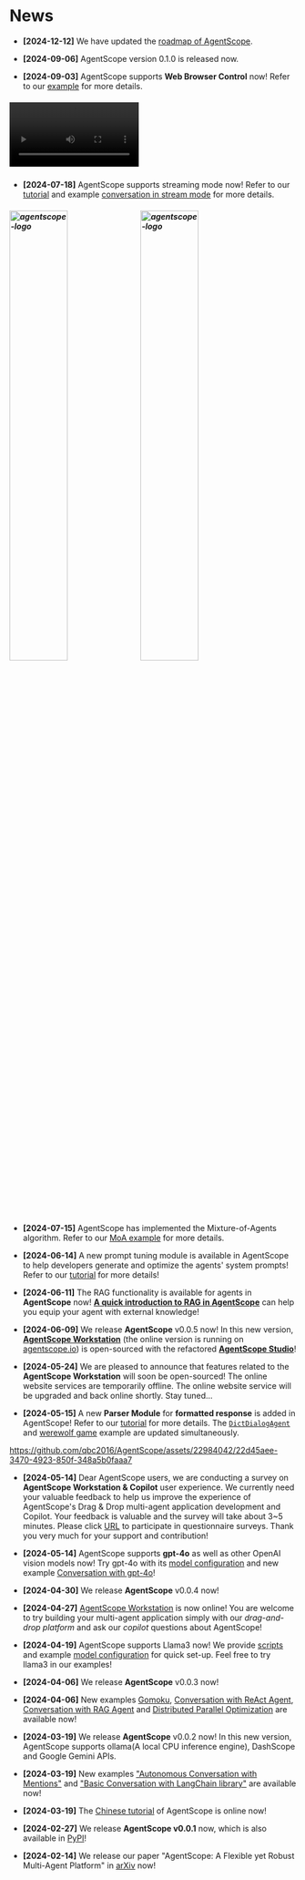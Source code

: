 
# News

- **[2024-12-12]** We have updated the [roadmap of AgentScope](https://github.com/modelscope/agentscope/blob/v0/docs/ROADMAP.md).

- **[2024-09-06]** AgentScope version 0.1.0 is released now.

- **[2024-09-03]** AgentScope supports **Web Browser Control** now! Refer to our [example](https://github.com/modelscope/agentscope/tree/v0/examples/conversation_with_web_browser_agent) for more details.

<h5 align="left">
<video src="https://github.com/user-attachments/assets/6d03caab-6193-4ac6-8b1c-36f152ec02ec" width="45%" alt="web browser control" controls></video>
</h5>

- **[2024-07-18]** AgentScope supports streaming mode now! Refer to our [tutorial](https://doc.agentscope.io/v0/en/build_tutorial/streaming.html) and example [conversation in stream mode](https://github.com/modelscope/agentscope/tree/v0/examples/conversation_in_stream_mode) for more details.

<h5 align="left">
<img src="https://github.com/user-attachments/assets/b14d9b2f-ce02-4f40-8c1a-950f4022c0cc" width="45%" alt="agentscope-logo">
<img src="https://github.com/user-attachments/assets/dfffbd1e-1fe7-49ee-ac11-902415b2b0d6" width="45%" alt="agentscope-logo">
</h5>

- **[2024-07-15]** AgentScope has implemented the Mixture-of-Agents algorithm. Refer to our [MoA example](https://github.com/modelscope/agentscope/blob/v0/examples/conversation_mixture_of_agents) for more details.

- **[2024-06-14]** A new prompt tuning module is available in AgentScope to help developers generate and optimize the agents' system prompts! Refer to our [tutorial](https://doc.agentscope.io/v0/en/build_tutorial/prompt_optimization.html) for more details!

- **[2024-06-11]** The RAG functionality is available for agents in **AgentScope** now! [**A quick introduction to RAG in AgentScope**](https://doc.agentscope.io/v0/en/tutorial/rag.html) can help you equip your agent with external knowledge!

- **[2024-06-09]** We release **AgentScope** v0.0.5 now! In this new version, [**AgentScope Workstation**](https://doc.agentscope.io/v0/en/build_tutorial/visual.html) (the online version is running on [agentscope.io](https://agentscope.io)) is open-sourced with the refactored [**AgentScope Studio**](https://doc.agentscope.io/v0/en/build_tutorial/visual.html)!
- **[2024-05-24]** We are pleased to announce that features related to the **AgentScope Workstation** will soon be open-sourced! The online website services are temporarily offline. The online website service will be upgraded and back online shortly. Stay tuned...

- **[2024-05-15]** A new **Parser Module** for **formatted response** is added in AgentScope! Refer to our [tutorial](https://doc.agentscope.io/v0/en/build_tutorial/structured_output.html) for more details. The [`DictDialogAgent`](https://github.com/modelscope/agentscope/blob/v0/src/agentscope/agents/dict_dialog_agent.py) and [werewolf game](https://github.com/modelscope/agentscope/tree/v0/examples/game_werewolf) example are updated simultaneously.

<https://github.com/qbc2016/AgentScope/assets/22984042/22d45aee-3470-4923-850f-348a5b0faaa7>

- **[2024-05-14]** Dear AgentScope users, we are conducting a survey on **AgentScope Workstation & Copilot** user experience. We currently need your valuable feedback to help us improve the experience of AgentScope's Drag & Drop multi-agent application development and Copilot. Your feedback is valuable and the survey will take about 3~5 minutes. Please click [URL](https://survey.aliyun.com/apps/zhiliao/vgpTppn22) to participate in questionnaire surveys. Thank you very much for your support and contribution!

- **[2024-05-14]** AgentScope supports **gpt-4o** as well as other OpenAI vision models now! Try gpt-4o with its [model configuration](./examples/model_configs_template/openai_chat_template.json) and new example [Conversation with gpt-4o](./examples/conversation_with_gpt-4o)!

- **[2024-04-30]** We release **AgentScope** v0.0.4 now!

- **[2024-04-27]** [AgentScope Workstation](https://agentscope.io/) is now online! You are welcome to try building your multi-agent application simply with our *drag-and-drop platform* and ask our *copilot* questions about AgentScope!

- **[2024-04-19]** AgentScope supports Llama3 now! We provide [scripts](https://github.com/modelscope/agentscope/blob/v0/examples/model_llama3) and example [model configuration](https://github.com/modelscope/agentscope/blob/v0/examples/model_llama3) for quick set-up. Feel free to try llama3 in our examples!

- **[2024-04-06]** We release **AgentScope** v0.0.3 now!

- **[2024-04-06]** New examples [Gomoku](https://github.com/modelscope/agentscope/blob/v0/examples/game_gomoku), [Conversation with ReAct Agent](https://github.com/modelscope/agentscope/blob/v0/examples/agent_ReAct), [Conversation with RAG Agent](https://github.com/modelscope/agentscope/blob/v0/examples/conversation_with_RAG_agents) and [Distributed Parallel Optimization](https://github.com/modelscope/agentscope/blob/v0/examples/distributed_parallel_optimization) are available now!

- **[2024-03-19]** We release **AgentScope** v0.0.2 now! In this new version,
AgentScope supports ollama(A local CPU inference engine), DashScope and Google Gemini APIs.

- **[2024-03-19]** New examples ["Autonomous Conversation with Mentions"](https://github.com/modelscope/agentscope/blob/v0/examples/conversation_with_mentions) and ["Basic Conversation with LangChain library"](https://github.com/modelscope/agentscope/blob/v0/examples/conversation_with_langchain) are available now!

- **[2024-03-19]** The [Chinese tutorial](https://doc.agentscope.io/v0/zh_CN) of AgentScope is online now!

- **[2024-02-27]** We release **AgentScope v0.0.1** now, which is also
available in [PyPI](https://pypi.org/project/agentscope/)!
- **[2024-02-14]** We release our paper "AgentScope: A Flexible yet Robust
Multi-Agent Platform" in [arXiv](https://arxiv.org/abs/2402.14034) now!